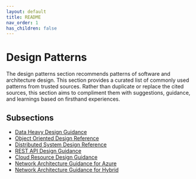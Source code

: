```yaml
---
layout: default
title: README
nav_order: 1
has_children: false
---
```


# Design Patterns

The design patterns section recommends patterns of software and architecture design.
This section provides a curated list of commonly used patterns from trusted sources.
Rather than duplicate or replace the cited sources, this section aims to compliment them with suggestions, guidance, and learnings based on firsthand experiences.

## Subsections

* [Data Heavy Design Guidance](data-heavy-design-guidance.md)
* [Object Oriented Design Reference](object-oriented-design-reference.md)
* [Distributed System Design Reference](distributed-system-design-reference.md)
* [REST API Design Guidance](rest-api-design-guidance.md)
* [Cloud Resource Design Guidance](cloud-resource-design-guidance.md)
* [Network Architecture Guidance for Azure](network-architecture-guidance-for-azure.md)
* [Network Architecture Guidance for Hybrid](network-architecture-guidance-for-hybrid.md)
